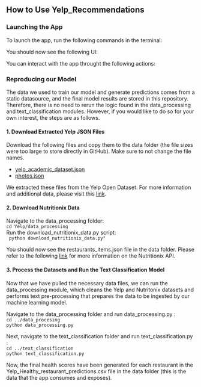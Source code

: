 ## How to Use Yelp_Recommendations

### Launching the App

To launch the app, run the following commands in the terminal:


You should now see the following UI:


You can interact with the app throught the following actions:


### Reproducing our Model

The data we used to train our model and generate predictions comes from a static datasource, and the final model results are stored in this repository. Therefore, there is no need to rerun the logic found in the data_processing and text_classification modules. However, if you would like to do so for your own interest, the steps are as follows.

#### 1. Download Extracted Yelp JSON Files

Download the following files and copy them to the data folder (the file sizes were too large to store directly in GitHub). Make sure to not change the file names.
* [yelp_academic_dataset.json](https://drive.google.com/file/d/1yKgjuFgYcLCfU2guLJjzCNnAVSnD_D5s/view?usp=sharing)
* [photos.json](https://drive.google.com/file/d/1iei3dhkCGLLgra_Eq1OqQX2DW2dFfQa7/view?usp=sharing)

We extracted these files from the Yelp Open Dataset. For more information and additional data, please visit this [link](https://www.yelp.com/dataset).

#### 2. Download Nutritionix Data

Navigate to the data_processing folder:   
```cd Yelp/data_processing```  
Run the download_nutritionix_data.py script:  
``` python download_nutritionix_data.py"```

You should now see the restaurants_items.json file in the data folder. 
Please refer to the following [link](https://www.nutritionix.com/business/api) for more information on the Nutritionix API.

#### 3. Process the Datasets and Run the Text Classification Model

Now that we have pulled the necessary data files, we can run the data_processing module, which cleans the Yelp and Nutritonix datasets and performs text pre-processing that prepares the data to be ingested by our machine learning model. 

Navigate to the data_processing folder and run data_processing.py :   
```cd ../data_procesing```  
```python data_processing.py```

Next, navigate to the text_classification folder and run text_classification.py :  
```cd ../text_classification```  
```python text_classification.py```

Now, the final health scores have been generated for each restaurant in the Yelp_Healthy_restaurant_predictions.csv file in the data folder (this is the data that the app consumes and exposes).
